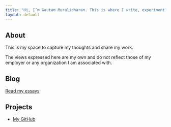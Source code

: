 ```yaml
---
title: "Hi, I’m Gautam Muralidharan. This is where I write, experiment, and share ideas."
layout: default
---
```


## About
This is my space to capture my thoughts and share my work. 

The views expressed here are my own and do not reflect those of my employer or any organization I am associated with.

## Blog
[Read my essays](/blog/)

## Projects
- [My GitHub](https://github.com/ekaviran)

